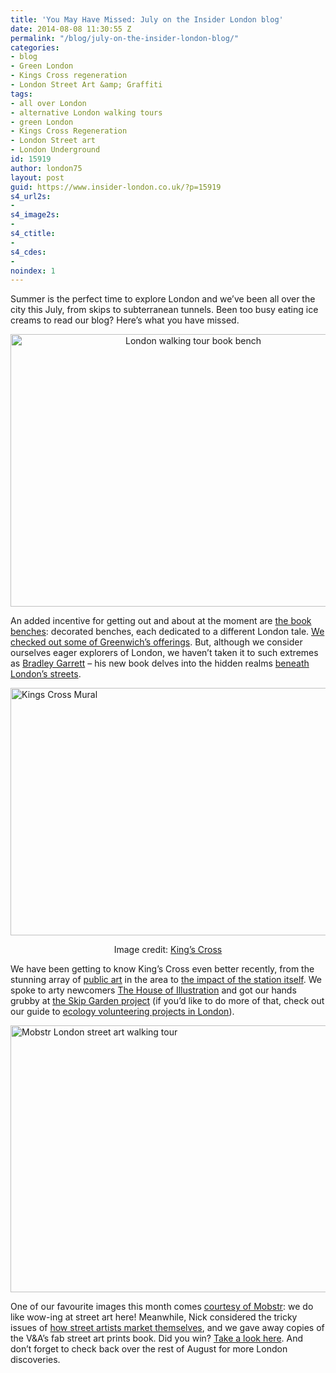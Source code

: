 ```yaml
---
title: 'You May Have Missed: July on the Insider London blog'
date: 2014-08-08 11:30:55 Z
permalink: "/blog/july-on-the-insider-london-blog/"
categories:
- blog
- Green London
- Kings Cross regeneration
- London Street Art &amp; Graffiti
tags:
- all over London
- alternative London walking tours
- green London
- Kings Cross Regeneration
- London Street art
- London Underground
id: 15919
author: london75
layout: post
guid: https://www.insider-london.co.uk/?p=15919
s4_url2s:
- 
s4_image2s:
- 
s4_ctitle:
- 
s4_cdes:
- 
noindex: 1
---
```


Summer is the perfect time to explore London and we&#8217;ve been all over the city this July, from skips to subterranean tunnels. Been too busy eating ice creams to read our blog? Here&#8217;s what you have missed.

<p style="text-align: center;">
  <a href="/wp-content/uploads/2014/07/London-walking-tour-book-bench.jpg"><img class="alignnone size-full wp-image-15116" src="/wp-content/uploads/2014/07/London-walking-tour-book-bench.jpg" alt="London walking tour book bench" width="569" height="436" /></a>
</p>

An added incentive for getting out and about at the moment are <a href="/londons-book-bench-art/" target="_blank">the book benches</a>: decorated benches, each dedicated to a different London tale. <a href="/londons-book-bench-art/" target="_blank">We checked out some of Greenwich&#8217;s offerings</a>. But, although we consider ourselves eager explorers of London, we haven&#8217;t taken it to such extremes as <a href="/exploring-beneath-londons-surface/" target="_blank">Bradley Garrett</a> &#8211; his new book delves into the hidden realms <a href="/exploring-beneath-londons-surface/" target="_blank">beneath London&#8217;s streets</a>.

[<img class="size-full wp-image-15795 aligncenter" src="/wp-content/uploads/2014/07/BeFunky_German-Gymnasium.jpg_mini.jpg" alt="Kings Cross Mural" width="569" height="396" />](/wp-content/uploads/2014/07/BeFunky_German-Gymnasium.jpg_mini.jpg)

<p style="text-align: center;">
  Image credit: <a href="http://www.kingscross.co.uk/" target="_blank">King&#8217;s Cross</a>
</p>

We have been getting to know King&#8217;s Cross even better recently, from the stunning array of <a href="/art-station-the-kings-cross-regeneration/">public art</a> in the area to <a href="/kings-cross-station-kings-cross-regeneration/">the impact of the station itself</a>. We spoke to arty newcomers <a href="/the-house-of-illustration-kings-cross/" target="_blank">The House of Illustration</a> and got our hands grubby at <a href="/global-generation-the-skip-garden/" >the Skip Garden project</a> (if you&#8217;d like to do more of that, check out our guide to <a href="/global-generation-the-skip-garden/" target="_blank">ecology volunteering projects in London</a>).

[<img class="size-full wp-image-15826 aligncenter" src="/wp-content/uploads/2014/07/Mobstr.jpg" alt="Mobstr London street art walking tour" width="569" height="427" />](/wp-content/uploads/2014/07/Mobstr.jpg)

One of our favourite images this month comes <a href="/oh-wow-look-its-some-street-art-by-mobstr/" target="_blank">courtesy of Mobstr</a>: we do like wow-ing at street art here! Meanwhile, Nick considered the tricky issues of <a href="/streetwise-artful-marketing/" target="_blank">how street artists market themselves</a>, and we gave away copies of the V&A&#8217;s fab street art prints book. Did you win? <a href="/the-winners-of-the-va-street-art-books/" target="_blank">Take a look here</a>. And don&#8217;t forget to check back over the rest of August for more London discoveries.
